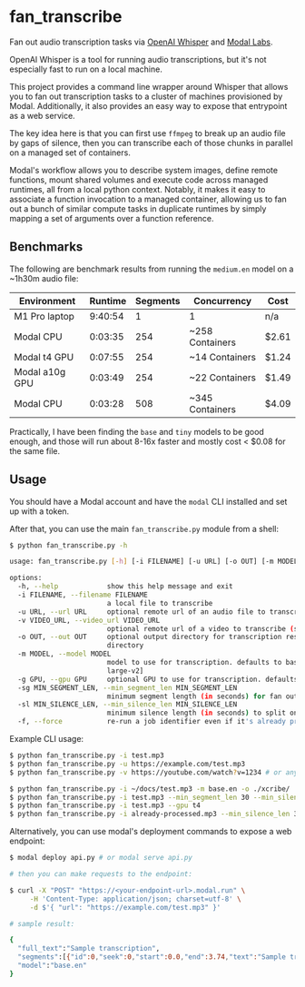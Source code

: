 # fan_transcribe
Fan out audio transcription tasks via [OpenAI Whisper](https://github.com/openai/whisper) and [Modal Labs](https://modal.com/docs/guide).

OpenAI Whisper is a tool for running audio transcriptions, but it's not especially fast to run on a local machine. 

This project provides a command line wrapper around Whisper that allows you to fan out transcription tasks to a cluster of machines provisioned by Modal. Additionally, it also provides an easy way to expose that entrypoint as a web service.

The key idea here is that you can first use `ffmpeg` to break up an audio file by gaps of silence, then you can transcribe each of those chunks in parallel on a managed set of containers. 

Modal's workflow allows you to describe system images, define remote functions, mount shared volumes and execute code across managed runtimes, all from a local python context. Notably, it makes it easy to associate a function invocation to a managed container, allowing us to fan out a bunch of similar compute tasks in duplicate runtimes by simply mapping a set of arguments over a function reference.

## Benchmarks

The following are benchmark results from running the `medium.en` model on a ~1h30m audio file:

| Environment    | Runtime | Segments | Concurrency     | Cost  | 
|----------------|---------|----------|-----------------|-------|
| M1 Pro laptop  | 9:40:54 | 1        | 1               | n/a   |
| Modal CPU      | 0:03:35 | 254      | ~258 Containers | $2.61 |
| Modal t4 GPU   | 0:07:55 | 254      | ~14 Containers  | $1.24 |
| Modal a10g GPU | 0:03:49 | 254      | ~22 Containers  | $1.49 |
| Modal CPU      | 0:03:28 | 508      | ~345 Containers | $4.09 |

Practically, I have been finding the `base` and `tiny` models to be good enough, and those will run about 8-16x faster and mostly cost < $0.08 for the same file. 

## Usage

You should have a Modal account and have the `modal` CLI installed and set up with a token.

After that, you can use the main `fan_transcribe.py` module from a shell:

```bash
$ python fan_transcribe.py -h                                                

usage: fan_transcribe.py [-h] [-i FILENAME] [-u URL] [-o OUT] [-m MODEL] [-g GPU] [-sg MIN_SEGMENT_LEN] [-sl MIN_SILENCE_LEN] [-f]

options:
  -h, --help            show this help message and exit
  -i FILENAME, --filename FILENAME
                        a local file to transcribe
  -u URL, --url URL     optional remote url of an audio file to transcribe
  -v VIDEO_URL, --video_url VIDEO_URL
                        optional remote url of a video to transcribe (supports most video streaming sites)
  -o OUT, --out OUT     optional output directory for transcription results. defaults to ./transcripts/ NB: unless you suffix this arg with .json, it will be interpreted as a
                        directory
  -m MODEL, --model MODEL
                        model to use for transcription. defaults to base.en. model options: [tiny.en, tiny, base.en, base, small.en, small, medium.en, medium, large, large-v1,
                        large-v2]
  -g GPU, --gpu GPU     optional GPU to use for transcription. defaults to None. GPU options: [t4, a100, a100-20g, a10g, any]
  -sg MIN_SEGMENT_LEN, --min_segment_len MIN_SEGMENT_LEN
                        minimum segment length (in seconds) for fan out. defaults to 5.0
  -sl MIN_SILENCE_LEN, --min_silence_len MIN_SILENCE_LEN
                        minimum silence length (in seconds) to split on for segment generation. defaults to 2.0
  -f, --force           re-run a job identifier even if it's already processed
```

Example CLI usage:

```bash
$ python fan_transcribe.py -i test.mp3
$ python fan_transcribe.py -u https://example.com/test.mp3
$ python fan_transcribe.py -v https://youtube.com/watch?v=1234 # or any other video streaming site

$ python fan_transcribe.py -i ~/docs/test.mp3 -m base.en -o ./xcribe/
$ python fan_transcribe.py -i test.mp3 --min_segment_len 30 --min_silence_len 2
$ python fan_transcribe.py -i test.mp3 --gpu t4
$ python fan_transcribe.py -i already-processed.mp3 --min_silence_len 3 -f
```

Alternatively, you can use modal's deployment commands to expose a web endpoint:

```bash
$ modal deploy api.py # or modal serve api.py

# then you can make requests to the endpoint:

$ curl -X "POST" "https://<your-endpoint-url>.modal.run" \
     -H 'Content-Type: application/json; charset=utf-8' \
     -d $'{ "url": "https://example.com/test.mp3" }'

# sample result:

{
  "full_text":"Sample transcription",
  "segments":[{"id":0,"seek":0,"start":0.0,"end":3.74,"text":"Sample transcription"}],
  "model":"base.en"
} 
```

